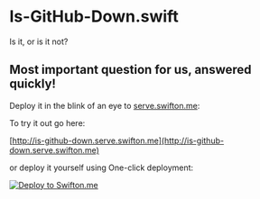 # Is-GitHub-Down.swift
Is it, or is it not?

## Most important question for us, answered quickly!

Deploy it in the blink of an eye to [serve.swifton.me](serve.swifton.me):

To try it out go here:

[http://is-github-down.serve.swifton.me](http://is-github-down.serve.swifton.me)

or deploy it yourself using One-click deployment:

[![Deploy to Swifton.me](https://serve.swifton.me/badge.png)](https://serve.swifton.me/oneclick?repository=https://github.com/kimar/Is-GitHub-Down.swift)
